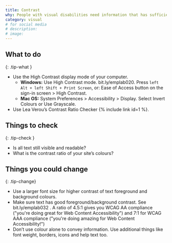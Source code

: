 ```yaml
---
title: Contrast
why: People with visual disabilities need information that has sufficient colour contrast and information that isn’t represented only in colour.
category: visual
# for social media
# description:
# image:
---
```


## What to do
{: .tip-what }

- Use the High Contrast display mode of your computer.
  - **Windows:** Use High Contrast mode. bit.ly/emplab020. Press `left Alt + left Shift + Print Screen`, or: Ease of Access button on the sign-in screen > High Contrast.
  - **Mac OS:** System Preferences > Accessibility > Display. Select Invert Colours or Use Grayscale.
- Use Lea Verou’s Contrast Ratio Checker {% include link id=1 %}.

## Things to check
{: .tip-check }

- Is all text still visible and readable?
- What is the contrast ratio of your site’s colours?

## Things you could change
{: .tip-change}

- Use a larger font size for higher contrast of text foreground and background colours.
- Make sure text has good foreground/background contrast. See bit.ly/emplab032 . A ratio of 4.5:1 gives you WCAG AA compliance ("you're doing great for Web Content Accessibility") and 7:1 for WCAG AAA compliance ("you're doing amazing for Web Content Accessibility!")
- Don’t use colour alone to convey information. Use additional things like font weight, borders, icons and help text too.
